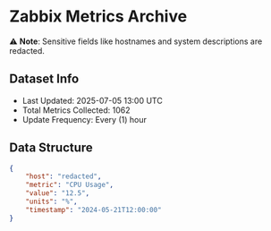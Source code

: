 # Zabbix Metrics Archive

⚠️ **Note**: Sensitive fields like hostnames and system descriptions are redacted.

## Dataset Info
- Last Updated: 2025-07-05 13:00 UTC
- Total Metrics Collected: 1062
- Update Frequency: Every (1) hour

## Data Structure
```json
{
    "host": "redacted",
    "metric": "CPU Usage",
    "value": "12.5",
    "units": "%",
    "timestamp": "2024-05-21T12:00:00"
}
```
